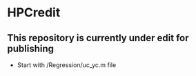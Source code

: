 # HPCredit
 
## This repository is currently under edit for publishing

- Start with /Regression/uc_yc.m file
